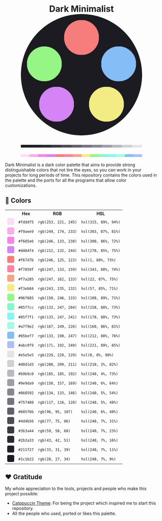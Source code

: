 <h1 style="text-align: center; font-weight: bolder"> 
    Dark Minimalist<br/>
    <img src="assets/palette/logo/Dark Minimalist logo.png" width="400" style="border-radius: 50%">
</h1>

<p align="center">
  <img src="assets/palette/samples/neutral.png" width="400" style="margin: 0;">
</p>
<p align="center">
  <img src="assets/palette/samples/contrast.png" width="400">
</p>

Dark Minimalist is a dark color palette that aims to provide strong distinguishable colors that not tire the eyes, so you can 
work in your projects for long periods of time. This repository contains the colors used in the palette and the ports for all the programs that allow color customizations.

## 🎨 Colors

<table align="center">
    <tr>
        <th></th>
        <th style="text-align: center">Hex</th>
        <th style="text-align: center">RGB</th>
        <th style="text-align: center">HSL</th>
    </tr>
    <tr>
        <td><img src="assets/palette/icons/fdddf5.png" height="23" width="23" /></td>
        <td><code>#fdddf5</code></td>
        <td><code>rgb(253, 221, 245)</code></td>
        <td><code>hsl(315, 89%, 94%)</code></td>
    </tr>
    <tr>
        <td><img src="assets/palette/icons/f9aee9.png" height="23" width="23" /></td>
        <td><code>#f9aee9</code></td>
        <td><code>rgb(249, 174, 233)</code></td>
        <td><code>hsl(303, 87%, 81%)</code></td>
    </tr>
    <tr>
        <td><img src="assets/palette/icons/f685e6.png" height="23" width="23" /></td>
        <td><code>#f685e6</code></td>
        <td><code>rgb(246, 133, 230)</code></td>
        <td><code>hsl(300, 86%, 72%)</code></td>
    </tr>
    <tr>
        <td><img src="assets/palette/icons/d484f4.png" height="23" width="23" /></td>
        <td><code>#d484f4</code></td>
        <td><code>rgb(212, 132, 244)</code></td>
        <td><code>hsl(270, 85%, 75%)</code></td>
    </tr>
    <tr>
        <td><img src="assets/palette/icons/f67d7b.png" height="23" width="23" /></td>
        <td><code>#f67d7b</code></td>
        <td><code>rgb(246, 125, 123)</code></td>
        <td><code>hsl(1, 88%, 73%)</code></td>
    </tr>
    <tr>
        <td><img src="assets/palette/icons/f7859f.png" height="23" width="23" /></td>
        <td><code>#f7859f</code></td>
        <td><code>rgb(247, 133, 159)</code></td>
        <td><code>hsl(343, 88%, 74%)</code></td>
    </tr>
    <tr>
        <td><img src="assets/palette/icons/f7a285.png" height="23" width="23" /></td>
        <td><code>#f7a285</code></td>
        <td><code>rgb(247, 162, 133)</code></td>
        <td><code>hsl(22, 87%, 75%)</code></td>
    </tr>
    <tr>
        <td><img src="assets/palette/icons/f3eb84.png" height="23" width="23" /></td>
        <td><code>#f3eb84</code></td>
        <td><code>rgb(243, 235, 132)</code></td>
        <td><code>hsl(57, 85%, 71%)</code></td>
    </tr>
    <tr>
        <td><img src="assets/palette/icons/96f685.png" height="23" width="23" /></td>
        <td><code>#96f685</code></td>
        <td><code>rgb(150, 246, 133)</code></td>
        <td><code>hsl(108, 89%, 71%)</code></td>
    </tr>
    <tr>
        <td><img src="assets/palette/icons/85f7cc.png" height="23" width="23" /></td>
        <td><code>#85f7cc</code></td>
        <td><code>rgb(133, 247, 204)</code></td>
        <td><code>hsl(158, 88%, 73%)</code></td>
    </tr>
    <tr>
        <td><img src="assets/palette/icons/85f7f1.png" height="23" width="23" /></td>
        <td><code>#85f7f1</code></td>
        <td><code>rgb(133, 247, 241)</code></td>
        <td><code>hsl(178, 88%, 73%)</code></td>
    </tr>
    <tr>
        <td><img src="assets/palette/icons/a7f9e2.png" height="23" width="23" /></td>
        <td><code>#a7f9e2</code></td>
        <td><code>rgb(167, 249, 226)</code></td>
        <td><code>hsl(160, 86%, 81%)</code></td>
    </tr>
    <tr>
        <td><img src="assets/palette/icons/85bef7.png" height="23" width="23" /></td>
        <td><code>#85bef7</code></td>
        <td><code>rgb(133, 190, 247)</code></td>
        <td><code>hsl(212, 88%, 76%)</code></td>
    </tr>
    <tr>
        <td><img src="assets/palette/icons/abc0f9.png" height="23" width="23" /></td>
        <td><code>#abc0f9</code></td>
        <td><code>rgb(171, 192, 249)</code></td>
        <td><code>hsl(221, 89%, 85%)</code></td>
    </tr>
    <tr>
        <td><img src="assets/palette/icons/e5e5e5.png" height="23" width="23" /></td>
        <td><code>#e5e5e5</code></td>
        <td><code>rgb(229, 229, 229)</code></td>
        <td><code>hsl(0, 0%, 90%)</code></td>
    </tr>
    <tr>
        <td><img src="assets/palette/icons/d0d1d3.png" height="23" width="23" /></td>
        <td><code>#d0d1d3</code></td>
        <td><code>rgb(208, 209, 211)</code></td>
        <td><code>hsl(210, 2%, 82%)</code></td>
    </tr>
    <tr>
        <td><img src="assets/palette/icons/b9b9c0.png" height="23" width="23" /></td>
        <td><code>#b9b9c0</code></td>
        <td><code>rgb(185, 185, 192)</code></td>
        <td><code>hsl(240, 4%, 73%)</code></td>
    </tr>
    <tr>
        <td><img src="assets/palette/icons/9e9da9.png" height="23" width="23" /></td>
        <td><code>#9e9da9</code></td>
        <td><code>rgb(158, 157, 169)</code></td>
        <td><code>hsl(240, 6%, 64%)</code></td>
    </tr>
    <tr>
        <td><img src="assets/palette/icons/868592.png" height="23" width="23" /></td>
        <td><code>#868592</code></td>
        <td><code>rgb(134, 133, 146)</code></td>
        <td><code>hsl(240, 5%, 54%)</code></td>
    </tr>
    <tr>
        <td><img src="assets/palette/icons/757480.png" height="23" width="23" /></td>
        <td><code>#757480</code></td>
        <td><code>rgb(117, 116, 128)</code></td>
        <td><code>hsl(240, 5%, 48%)</code></td>
    </tr>
    <tr>
        <td><img src="assets/palette/icons/605f6b.png" height="23" width="23" /></td>
        <td><code>#605f6b</code></td>
        <td><code>rgb(96, 95, 107)</code></td>
        <td><code>hsl(240, 6%, 40%)</code></td>
    </tr>
    <tr>
        <td><img src="assets/palette/icons/4d4b56.png" height="23" width="23" /></td>
        <td><code>#4d4b56</code></td>
        <td><code>rgb(77, 75, 86)</code></td>
        <td><code>hsl(240, 7%, 31%)</code></td>
    </tr>
    <tr>
        <td><img src="assets/palette/icons/3b3a44.png" height="23" width="23" /></td>
        <td><code>#3b3a44</code></td>
        <td><code>rgb(59, 58, 68)</code></td>
        <td><code>hsl(240, 7%, 23%)</code></td>
    </tr>
    <tr>
        <td><img src="assets/palette/icons/2b2a33.png" height="23" width="23" /></td>
        <td><code>#2b2a33</code></td>
        <td><code>rgb(43, 42, 51)</code></td>
        <td><code>hsl(240, 7%, 16%)</code></td>
    </tr>
    <tr>
        <td><img src="assets/palette/icons/211f27.png" height="23" width="23" /></td>
        <td><code>#211f27</code></td>
        <td><code>rgb(33, 31, 39)</code></td>
        <td><code>hsl(240, 7%, 11%)</code></td>
    </tr>
    <tr>
        <td><img src="assets/palette/icons/1c1b22.png" height="23" width="23" /></td>
        <td><code>#1c1b22</code></td>
        <td><code>rgb(28, 27, 34)</code></td>
        <td><code>hsl(240, 7%, 9%)</code></td>
    </tr>
</table>

## ❤️ Gratitude

My whole appreciation to the tools, projects and people who make this project possible:

- [Catppuccin Theme](https://github.com/catppuccin/catppuccin): For being the project which inspired me to start this repository.
- All the people who used, ported or likes this palette.
